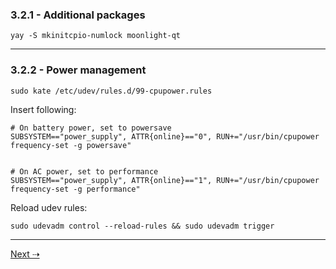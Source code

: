 ### 3.2.1 - Additional packages

```
yay -S mkinitcpio-numlock moonlight-qt
```

---
### 3.2.2 - Power management

```
sudo kate /etc/udev/rules.d/99-cpupower.rules
```

Insert following:

```
# On battery power, set to powersave
SUBSYSTEM=="power_supply", ATTR{online}=="0", RUN+="/usr/bin/cpupower frequency-set -g powersave"


# On AC power, set to performance
SUBSYSTEM=="power_supply", ATTR{online}=="1", RUN+="/usr/bin/cpupower frequency-set -g performance"
```

Reload udev rules:

```
sudo udevadm control --reload-rules && sudo udevadm trigger
```

---

[Next ⇢](../4.%20KDE%20Settings/4.1%20-%20Window%20Rules.md)
